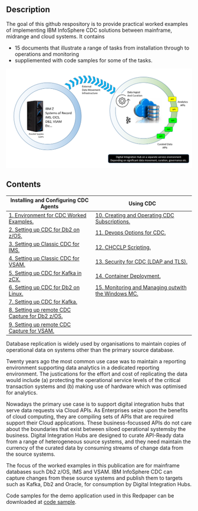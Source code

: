 ## Description

The goal of this github respository is to provide practical worked examples of implementing IBM InfoSphere CDC solutions between mainframe, midrange and cloud systems. 
It contains  

* 15 documents that illustrate a range of tasks from installation through to operations and monitoring
* suppliemented with code samples for some of the  tasks.

![ZDIM](images/cdc/zdim.png)

## Contents

| Installing and Configuring CDC Agents | Using CDC |
| --- | --- |
| [1. Environment for CDC Worked Examples.](C001_environment.md) | [10. Creating and Operating CDC Subscriptions.](C002_administration.md) |
| [2. Setting up CDC for Db2 on z/OS.](C008_cdcdb2zos.md) | [11. Devops Options for CDC.](C003_devops.md) | 
| [3. Setting up Classic CDC for IMS.](C009_cdcims.md) | [12. CHCCLP Scripting.](C004_chcclp.md) |
| [4. Setting up Classic CDC for VSAM.](C010_vsam.md) | [13. Security for CDC (LDAP and TLS).](C005_security.md) |
| [5. Setting up CDC for Kafka in zCX.](C011_zcx.md) | [14. Container Deployment.](C006_containers.md) |
| [6. Setting up CDC for Db2 on Linux.](C012_db2linux.md) | [15. Monitoring and Managing outwith the Windows MC.](C007_dashboard.md) |
| [7. Setting up CDC for Kafka.](C013_kafka.md) |    |
| [8. Setting up remote CDC Capture for Db2 z/OS.](C014_rdb2zos.md) |     |
| [9. Setting up remote CDC Capture for VSAM.](C015_rvsam.md) |     |    


Database replication is widely used by organisations to maintain copies of operational data on systems other than the primary source database. 

Twenty years ago the most common use case was to maintain a reporting environment supporting data analytics in a dedicated reporting environment. 
The justications for the effort and cost of replicating the data would include (a) protecting the operational service levels of the critical transaction systems and 
(b) making use of hardware which was optimised for analytics.

Nowadays the primary use case is to support digital integration hubs that serve data requests via Cloud APIs. As Enterprises seize upon the benefits of cloud computing, they 
are compiling sets of APIs that are required support their Cloud applications. These business-focussed APIs do not care about the boundaries that exist between siloed 
operational systemsby the business. Digital Integration Hubs are designed to curate API-Ready data from a range of heterogeneous source systems, and they need maintain the 
currency of the curated data by consuming streams of change data from the source systems.

The focus of the worked examples in this publication are for mainframe databases such Db2 z/OS, IMS and VSAM. IBM InfoSphere CDC can capture changes from these source systems 
and publish them to targets such as Kafka, Db2 and Oracle, for consumption by Digital Integration Hubs.

Code samples for the demo application used in this Redpaper can be downloaded at [code sample](https://github.com/zeditor01/cdc_examples/tree/main/code%20sample).

